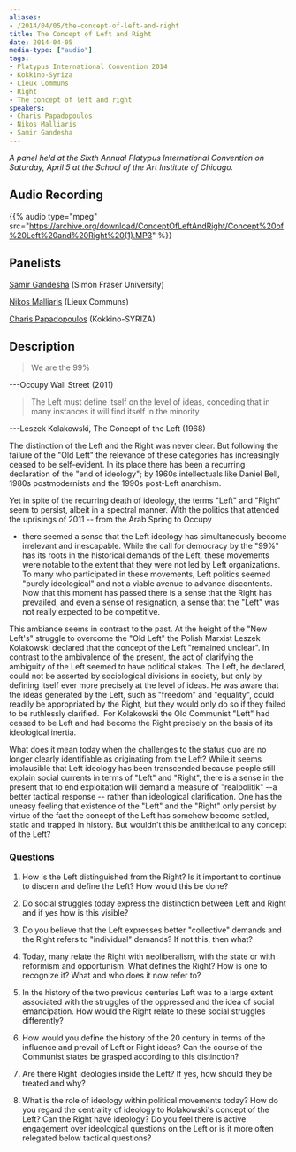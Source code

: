 ```yaml
---
aliases:
- /2014/04/05/the-concept-of-left-and-right
title: The Concept of Left and Right
date: 2014-04-05
media-type: ["audio"]
tags:
- Platypus International Convention 2014
- Kokkino-Syriza
- Lieux Communs
- Right
- The concept of left and right
speakers:
- Charis Papadopoulos
- Nikos Malliaris
- Samir Gandesha
---
```


_A panel held at the Sixth Annual Platypus International Convention on Saturday, April 5 at the School of the Art Institute of Chicago._

## Audio Recording

{{% audio type="mpeg" src="https://archive.org/download/ConceptOfLeftAndRight/Concept%20of%20Left%20and%20Right%20(1).MP3" %}}

## Panelists

[Samir Gandesha](/speakers/samir-gandesha/) (Simon Fraser University)

[Nikos Malliaris](/speakers/nikos-malliaris/) (Lieux Communs)

[Charis Papadopoulos](/speakers/charis-papadopoulos/) (Kokkino-SYRIZA)

## Description

>We are the 99%

---Occupy Wall Street (2011)

>The Left must define itself on the level of ideas, conceding that in many instances it will find itself in the minority

---Leszek Kolakowski, The Concept of the Left (1968)

The distinction of the Left and the Right was never clear. But following the failure of the "Old Left" the relevance of these categories has increasingly ceased to be self-evident. In its place there has been a recurring declaration of the "end of ideology"; by 1960s intellectuals like Daniel Bell, 1980s postmodernists and the 1990s post-Left anarchism.

Yet in spite of the recurring death of ideology, the terms "Left" and "Right" seem to persist, albeit in a spectral manner. With the politics that attended the uprisings of 2011 -- from the Arab Spring to Occupy
 - there seemed a sense that the Left ideology has simultaneously become irrelevant and inescapable. While the call for democracy by the "99%" has its roots in the historical demands of the Left, these movements were notable to the extent that they were not led by Left organizations. To many who participated in these movements, Left politics seemed "purely ideological" and not a viable avenue to advance discontents. Now that this moment has passed there is a sense that the Right has prevailed, and even a sense of resignation, a sense that the "Left" was not really expected to be competitive.

This ambiance seems in contrast to the past. At the height of the "New Left's" struggle to overcome the "Old Left" the Polish Marxist Leszek Kolakowski declared that the concept of the Left "remained unclear". In contrast to the ambivalence of the present, the act of clarifying the ambiguity of the Left seemed to have political stakes. The Left, he declared, could not be asserted by sociological divisions in society, but only by defining itself ever more precisely at the level of ideas. He was aware that the ideas generated by the Left, such as "freedom" and "equality", could readily be appropriated by the Right, but they would only do so if they failed to be ruthlessly clarified.  For Kolakowski the Old Communist "Left" had ceased to be Left and had become the Right precisely on the basis of its ideological inertia.

What does it mean today when the challenges to the status quo are no longer clearly identifiable as originating from the Left? While it seems implausible that Left ideology has been transcended because people still explain social currents in terms of "Left" and "Right", there is a sense in the present that to end exploitation will demand a measure of "realpolitik" --a better tactical response -- rather than ideological clarification. One has the uneasy feeling that existence of the "Left" and the "Right" only persist by virtue of the fact the concept of the Left has somehow become settled, static and trapped in history. But wouldn't this be antithetical to any concept of the Left?

### Questions

1) How is the Left distinguished from the Right? Is it important to continue to discern and define the Left? How would this be done?

2) Do social struggles today express the distinction between Left and Right and if yes how is this visible?

3) Do you believe that the Left expresses better "collective" demands and the Right refers to "individual" demands? If not this, then what?

4) Today, many relate the Right with neoliberalism, with the state or with reformism and opportunism. What defines the Right? How is one to recognize it? What and who does it now refer to?

5) In the history of the two previous centuries Left was to a large extent associated with the struggles of the oppressed and the idea of social emancipation. How would the Right relate to these social struggles differently?

6) How would you define the history of the 20 century in terms of the influence and prevail of Left or Right ideas? Can the course of the Communist states be grasped according to this distinction?

7) Are there Right ideologies inside the Left? If yes, how should they be treated and why?

8) What is the role of ideology within political movements today? How do you regard the centrality of ideology to Kolakowski's concept of the Left? Can the Right have ideology? Do you feel there is active engagement over ideological questions on the Left or is it more often relegated below tactical questions?
